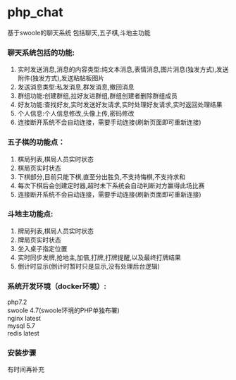 # php_chat
基于swoole的聊天系统 包括聊天,五子棋,斗地主功能

### 聊天系统包括的功能:
1. 实时发送消息,消息的内容类型:纯文本消息,表情消息,图片消息(独发方式),发送附件(独发方式),发送粘帖板图片
2. 发送消息类型:私发消息,群发消息,撤回消息
3. 群组功能:创建群组,拉好友进群组,群组创建者删除群组成员
4. 好友功能:查找好友,实时发送好友请求,实时处理好友请求,实时返回处理结果
5. 个人信息:个人信息修改,头像上传,密码修改
6. 连接断开系统不会自动连接，需要手动连接(刷新页面即可重新连接)

### 五子棋的功能点：
1. 棋局列表,棋局人员实时状态
2. 棋局页实时状态
3. 下棋部分,目前只能下棋,直至分出胜负,不支持悔棋,不支持求和
4. 每次下棋后会创建定时器,超时未下系统会自动判断对方赢得此场比赛
5. 连接断开系统不会自动连接，需要手动连接(刷新页面即可重新连接)

### 斗地主功能点:
1. 牌局列表,棋局人员实时状态
2. 牌局页实时状态
3. 坐入桌子指定位置
4. 实时同步发牌,抢地主,加倍,打牌,打牌提醒,以及最终打牌结果
5. 倒计时显示(倒计时暂时只是显示,没有处理后台逻辑)

### 系统开发环境（docker环境）:
php7.2  
swoole 4.7(swoole环境的PHP单独布署)  
nginx latest  
mysql 5.7  
redis latest  

### 安装步骤
有时间再补充
